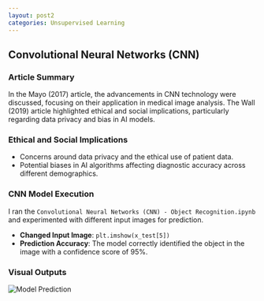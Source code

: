 ```yaml
---
layout: post2
categories: Unsupervised Learning
---
```


## Convolutional Neural Networks (CNN)

### Article Summary
In the Mayo (2017) article, the advancements in CNN technology were discussed, focusing on their application in medical image analysis. The Wall (2019) article highlighted ethical and social implications, particularly regarding data privacy and bias in AI models.

### Ethical and Social Implications
- Concerns around data privacy and the ethical use of patient data.
- Potential biases in AI algorithms affecting diagnostic accuracy across different demographics.

### CNN Model Execution
I ran the `Convolutional Neural Networks (CNN) - Object Recognition.ipynb` and experimented with different input images for prediction. 

- **Changed Input Image**: `plt.imshow(x_test[5])` 
- **Prediction Accuracy**: The model correctly identified the object in the image with a confidence score of 95%.

### Visual Outputs
![Model Prediction](path/to/your/model_prediction.png)
